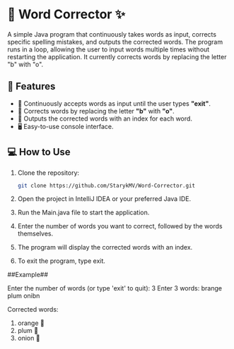 # 🎨 **Word Corrector** ✨

A simple Java program that continuously takes words as input, corrects specific spelling mistakes, and outputs the corrected words. The program runs in a loop, allowing the user to input words multiple times without restarting the application. It currently corrects words by replacing the letter "b" with "o". 

## 🚀 **Features**
- 🔄 Continuously accepts words as input until the user types **"exit"**.
- 📝 Corrects words by replacing the letter **"b"** with **"o"**.
- 🔢 Outputs the corrected words with an index for each word.
- 🖥️ Easy-to-use console interface.

## 💻 **How to Use**

1. Clone the repository:
   ```bash
   git clone https://github.com/StarykMV/Word-Corrector.git

2. Open the project in IntelliJ IDEA or your preferred Java IDE.

3. Run the Main.java file to start the application.

4. Enter the number of words you want to correct, followed by the words themselves.

5. The program will display the corrected words with an index.

6. To exit the program, type exit.

##Example##

Enter the number of words (or type 'exit' to quit):
3
Enter 3 words:
brange
plum
onibn

Corrected words:
1) orange 🍊
2) plum 🍇
3) onion 🧅

